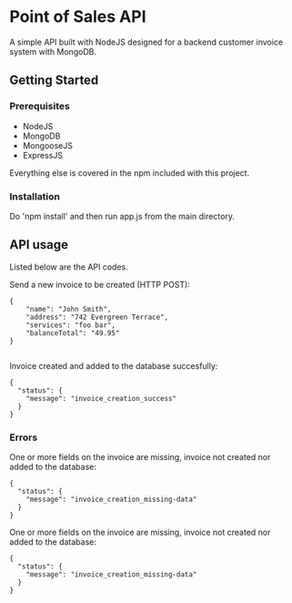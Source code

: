 # Point of Sales API 

A simple API built with NodeJS designed for a backend customer invoice system with MongoDB. 

## Getting Started

### Prerequisites

* NodeJS 
* MongoDB
* MongooseJS 
* ExpressJS 

Everything else is covered in the npm included with this project. 

### Installation 

Do 'npm install' and then run app.js from the main directory. 

## API usage 

Listed below are the API codes. 

Send a new invoice to be created (HTTP POST):
```
{
	"name": "John Smith", 
	"address": "742 Evergreen Terrace", 
	"services": "foo bar",
	"balanceTotal": "49.95"
}


```
Invoice created and added to the database succesfully:
```
{
  "status": {
    "message": "invoice_creation_success"
  }
}
```

### Errors

One or more fields on the invoice are missing, invoice not created nor
added to the database: 
```
{
  "status": {
    "message": "invoice_creation_missing-data"
  }
}
```

One or more fields on the invoice are missing, invoice not created nor
added to the database: 
```
{
  "status": {
    "message": "invoice_creation_missing-data"
  }
}
```